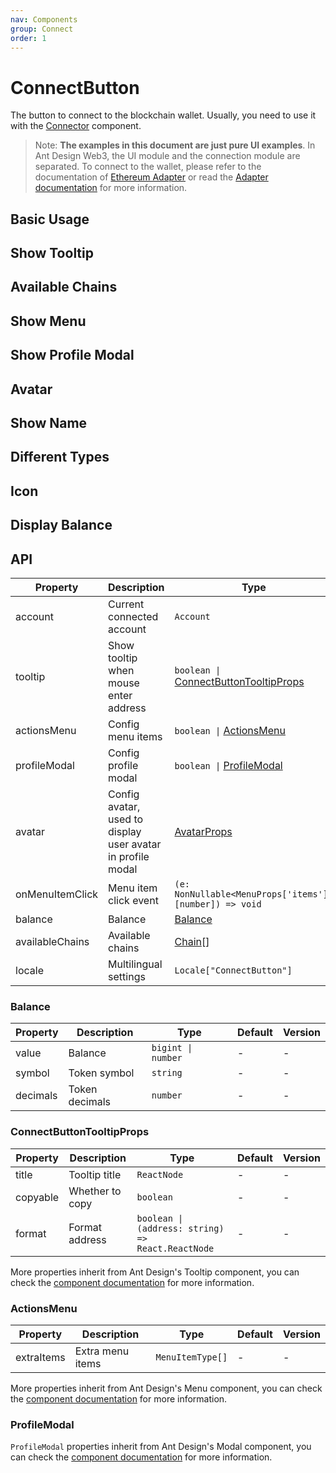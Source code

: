 ```yaml
---
nav: Components
group: Connect
order: 1
---
```


# ConnectButton

The button to connect to the blockchain wallet. Usually, you need to use it with the [Connector](../connector/index.md) component.

> Note: **The examples in this document are just pure UI examples**. In Ant Design Web3, the UI module and the connection module are separated. To connect to the wallet, please refer to the documentation of [Ethereum Adapter](../wagmi/index.md) or read the [Adapter documentation](../../../../docs/guide/adapter.md) for more information.

## Basic Usage

<code src="./demos/basic.tsx"></code>

## Show Tooltip

<code src="./demos/tooltip.tsx"></code>

## Available Chains

<code src="./demos/chains.tsx"></code>

## Show Menu

<code src="./demos/menu.tsx"></code>

## Show Profile Modal

<code src="./demos/profileModal.tsx"></code>

## Avatar

<code src="./demos/avatar.tsx"></code>

## Show Name

<code src="./demos/name.tsx"></code>

## Different Types

<code src="./demos/type.tsx"></code>

## Icon

<code src="./demos/icon.tsx"></code>

## Display Balance

<code src="./demos/balance.tsx"></code>

## API

| Property | Description | Type | Default | Version |
| --- | --- | --- | --- | --- |
| account | Current connected account | `Account` | - | - |
| tooltip | Show tooltip when mouse enter address | `boolean \|` [ConnectButtonTooltipProps](#connectbuttontooltipprops) | `true`, will display address by default | - |
| actionsMenu | Config menu items | `boolean \|` [ActionsMenu](#actionsmenu) | - | - |
| profileModal | Config profile modal | `boolean \|` [ProfileModal](#profilemodal) | - | - |
| avatar | Config avatar, used to display user avatar in profile modal | [AvatarProps](https://ant.design/components/avatar-cn#api) | - | - |
| onMenuItemClick | Menu item click event | `(e: NonNullable<MenuProps['items']>[number]) => void` | - | - |
| balance | Balance | [Balance](#balance) | - | - |
| availableChains | Available chains | [Chain](../types/index.md#chain)\[] | - | - |
| locale | Multilingual settings | `Locale["ConnectButton"]` | - | - |

### Balance

| Property | Description    | Type               | Default | Version |
| -------- | -------------- | ------------------ | ------- | ------- |
| value    | Balance        | `bigint \| number` | -       | -       |
| symbol   | Token symbol   | `string`           | -       | -       |
| decimals | Token decimals | `number`           | -       | -       |

### ConnectButtonTooltipProps

| Property | Description | Type | Default | Version |
| --- | --- | --- | --- | --- |
| title | Tooltip title | `ReactNode` | - | - |
| copyable | Whether to copy | `boolean` | - | - |
| format | Format address | `boolean \| (address: string) => React.ReactNode` | - | - |

More properties inherit from Ant Design's Tooltip component, you can check the [component documentation](https://ant.design/components/tooltip) for more information.

### ActionsMenu

| Property   | Description      | Type             | Default | Version |
| ---------- | ---------------- | ---------------- | ------- | ------- |
| extraItems | Extra menu items | `MenuItemType[]` | -       | -       |

More properties inherit from Ant Design's Menu component, you can check the [component documentation](https://ant.design/components/menu) for more information.

### ProfileModal

`ProfileModal` properties inherit from Ant Design's Modal component, you can check the [component documentation](https://ant.design/components/modal) for more information.
